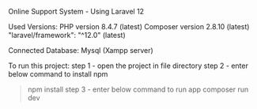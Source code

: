 Online Support System - Using Laravel 12

Used Versions:
PHP version 8.4.7 (latest)
Composer version 2.8.10 (latest)
"laravel/framework": "^12.0" (latest)

Connected Database: Mysql (Xampp server)

To run this project:
step 1 - open the project in file directory
step 2 - enter below command to install npm
>npm install
step 3 - enter below command to run app
>composer run dev
